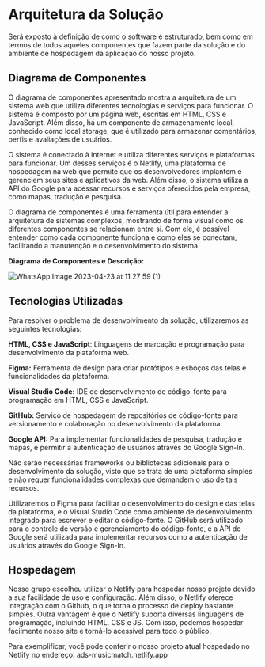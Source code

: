# Arquitetura da Solução

Será exposto à definição de como o software é estruturado, bem como em termos de todos aqueles componentes que fazem parte da solução e do ambiente de hospedagem da aplicação do nosso projeto.

## Diagrama de Componentes 

O diagrama de componentes apresentado mostra a arquitetura de um sistema web que utiliza diferentes tecnologias e serviços para funcionar. O sistema é composto por um página web, escritas em HTML, CSS e JavaScript. Além disso, há um componente de armazenamento local, conhecido como local storage, que é utilizado para armazenar comentários, perfis e avaliações de usuários.

O sistema é conectado à internet e utiliza diferentes serviços e plataformas para funcionar. Um desses serviços é o Netlify, uma plataforma de hospedagem na web que permite que os desenvolvedores implantem e gerenciem seus sites e aplicativos da web. Além disso, o sistema utiliza a API do Google para acessar recursos e serviços oferecidos pela empresa, como mapas, tradução e pesquisa.

O diagrama de componentes é uma ferramenta útil para entender a arquitetura de sistemas complexos, mostrando de forma visual como os diferentes componentes se relacionam entre si. Com ele, é possível entender como cada componente funciona e como eles se conectam, facilitando a manutenção e o desenvolvimento do sistema.

**Diagrama de Componentes e Descrição:**

![WhatsApp Image 2023-04-23 at 11 27 59 (1)](https://user-images.githubusercontent.com/126628545/233850495-b35cdea6-af86-4a5e-afa7-0a4cc8426360.jpeg)


## Tecnologias Utilizadas 

Para resolver o problema de desenvolvimento da solução, utilizaremos as seguintes tecnologias:

**HTML, CSS e JavaScript**: Linguagens de marcação e programação para desenvolvimento da plataforma web.

**Figma:** Ferramenta de design para criar protótipos e esboços das telas e funcionalidades da plataforma.

**Visual Studio Code:** IDE de desenvolvimento de código-fonte para programação em HTML, CSS e JavaScript.

**GitHub:** Serviço de hospedagem de repositórios de código-fonte para versionamento e colaboração no desenvolvimento da plataforma.

**Google API:** Para implementar funcionalidades de pesquisa, tradução e mapas, e permitir a autenticação de usuários através do Google Sign-In.

Não serão necessárias frameworks ou bibliotecas adicionais para o desenvolvimento da solução, visto que se trata de uma plataforma simples e não requer funcionalidades complexas que demandem o uso de tais recursos. 

Utilizaremos o Figma para facilitar o desenvolvimento do design e das telas da plataforma, e o Visual Studio Code como ambiente de desenvolvimento integrado para escrever e editar o código-fonte. O GitHub será utilizado para o controle de versão e gerenciamento do código-fonte, e a API do Google será utilizada para implementar recursos como a autenticação de usuários através do Google Sign-In.

## Hospedagem 

Nosso grupo escolheu utilizar o Netlify para hospedar nosso projeto devido a sua facilidade de uso e configuração. Além disso, o Netlify oferece integração com o Github, o que torna o processo de deploy bastante simples. Outra vantagem é que o Netlify suporta diversas linguagens de programação, incluindo HTML, CSS e JS. Com isso, podemos hospedar facilmente nosso site e torná-lo acessível para todo o público. 

Para exemplificar, você pode conferir o nosso projeto atual hospedado no Netlify no endereço: ads-musicmatch.netlify.app
